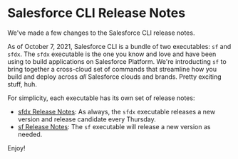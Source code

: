 # Salesforce CLI Release Notes

We've made a few changes to the Salesforce CLI release notes.

As of October 7, 2021, Salesforce CLI is a bundle of two executables: `sf` and `sfdx`. The `sfdx` executable is the one you know and love and have been using to build applications on Salesforce Platform. We're introducting `sf` to bring together a cross-cloud set of commands that streamline how you build and deploy across _all_ Salesforce clouds and brands. Pretty exciting stuff, huh.  

For simplicity, each executable has its own set of release notes:

* [sfdx Release Notes](sfdx/README.md): As always, the `sfdx` executable releases a new version and release candidate every Thursday.
* [sf Release Notes](sf/README.md): The `sf` executable will release a new version as needed. 

Enjoy!
